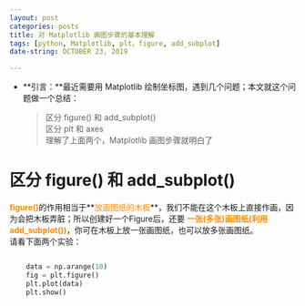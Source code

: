 ```yaml
---
layout: post  
categories: posts   
title: 对 Matplotlib 画图步骤的基本理解    
tags: [python, Matplotlib, plt，figure, add_subplot]   
date-string: OCTOBER 23, 2019

---
```

* **引言：**最近需要用 Matplotlib 绘制坐标图，遇到几个问题；本文就这个问题做一个总结：   
	> 区分 figure() 和 add_subplot()  
	> 区分 plt 和 axes   
	> 理解了上面两个，Matplotlib 画图步骤就明白了    
   
# 区分 figure() 和 add_subplot()  
    
<font color=#FF8C00>**figure()**</font>的作用相当于**<font color=#FF8C00>放画图纸的木板</font>**，我们不能在这个木板上直接作画，因为会把木板弄脏；所以创建好一个Figure后，还要 **<font color=#FF8C00>一张(多张)画图纸(利用add_subplot())</font>**，你可在木板上放一张画图纸，也可以放多张画图纸。    
请看下面两个实验：     

```python   

	data = np.arange(10)
	fig = plt.figure()   
	plt.plot(data)   
	plt.show()     

```  
